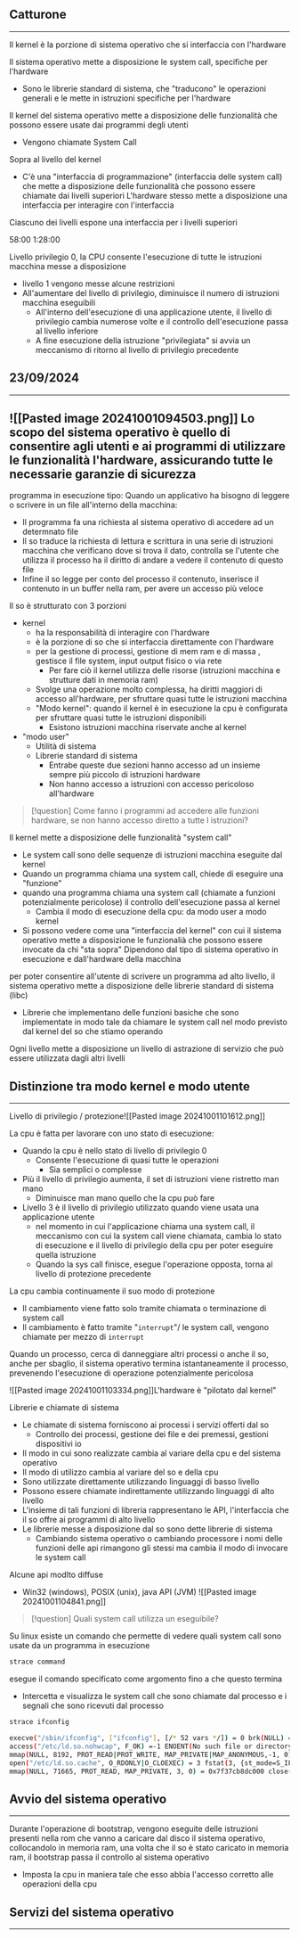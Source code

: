 ## Catturone
---
Il kernel è la porzione di sistema operativo che si interfaccia con l'hardware

Il sistema operativo mette a disposizione le system call, specifiche per l'hardware
- Sono le librerie standard di sistema, che "traducono" le operazioni generali e le mette in istruzioni specifiche per l'hardware

Il kernel del sistema operativo mette a disposizione delle funzionalità che possono essere usate dai programmi degli utenti
- Vengono chiamate System Call

Sopra al livello del kernel
- C'è una "interfaccia di programmazione" (interfaccia delle system call) che mette a disposizione delle funzionalità che possono essere chiamate dai livelli superiori
L'hardware stesso mette a disposizione una interfaccia per interagire con l'interfaccia


Ciascuno dei livelli espone una interfaccia per i livelli superiori

58:00 1:28:00

Livello privilegio 0, la CPU consente l'esecuzione di tutte le istruzioni macchina messe a disposizione
- livello 1 vengono messe alcune restrizioni
- All'aumentare del livello di privilegio, diminuisce il numero di istruzioni macchina eseguibili
	- All'interno dell'esecuzione di una applicazione utente, il livello di privilegio cambia numerose volte e il controllo dell'esecuzione passa al livello inferiore
	- A fine esecuzione della istruzione "privilegiata" si avvia un meccanismo di ritorno al livello di privilegio precedente


## 23/09/2024
---
![[Pasted image 20241001094503.png]]
Lo scopo del sistema operativo è quello di consentire agli utenti e ai programmi di utilizzare le funzionalità l'hardware, assicurando tutte le necessarie garanzie di sicurezza
-

programma in esecuzione tipo:
Quando un applicativo ha bisogno di leggere o scrivere in un file all'interno della macchina:
- Il programma fa una richiesta al sistema operativo di accedere ad un determnato file
- Il so traduce la richiesta di lettura e scrittura in una serie di istruzioni macchina che verificano dove si trova il dato, controlla se l'utente che utilizza il processo ha il diritto di andare a vedere il contenuto di questo file
- Infine il so legge per conto del processo il contenuto, inserisce il contenuto in un buffer nella ram, per avere un accesso più veloce

Il so è strutturato con 3 porzioni
- kernel
	-  ha la responsabilità di interagire con l'hardware 
	- è la porzione di so che si interfaccia direttamente con l'hardware
	- per la gestione di processi, gestione di mem ram e di massa , gestisce il file system, input output fisico o via rete
		-  Per fare ciò il kernel utilizza delle risorse (istruzioni macchina e strutture dati in memoria ram)
	- Svolge una operazione molto complessa, ha diritti maggiori di accesso all'hardware, per sfruttare quasi tutte le istruzioni macchina
	- "Modo kernel": quando il kernel è in esecuzione la cpu è configurata per sfruttare quasi tutte le istruzioni disponibili
		- Esistono istruzioni macchina riservate anche al kernel
- "modo user"
	- Utilità di sistema
	- Librerie standard di sistema
		- Entrabe queste due sezioni hanno accesso ad un insieme sempre più piccolo di istruzioni hardware
		- Non hanno accesso a istruzioni con accesso pericoloso all'hardware

>[!question] Come fanno i programmi ad accedere alle funzioni hardware, se non hanno accesso diretto a tutte l istruzioni?

Il kernel mette a disposizione delle funzionalità "system call"
- Le system call sono delle sequenze di istruzioni macchina eseguite dal kernel
- Quando un programma chiama una system call, chiede di eseguire una "funzione"
- quando una programma chiama una system call (chiamate a funzioni potenzialmente pericolose) il controllo dell'esecuzione passa al kernel
	- Cambia il modo di esecuzione della cpu: da modo user a modo kernel
- Si possono vedere come una "interfaccia del kernel" con cui il sistema operativo mette a disposizione le funzionalià che possono essere invocate da chi "sta sopra"
Dipendono dal tipo di sistema operativo in esecuzione e dall'hardware della macchina

per poter consentire all'utente di scrivere un programma ad alto livello, il sistema operativo mette a disposizione delle librerie standard di sistema (libc)
- Librerie che implementano delle funzioni basiche che sono implementate in modo tale da chiamare le system call nel modo previsto dal kernel del so che stiamo operando


Ogni livello mette a disposizione un livello di astrazione di servizio che può essere utilizzata dagli altri livelli

## Distinzione tra modo kernel e modo utente
---
Livello di privilegio / protezione![[Pasted image 20241001101612.png]]

La cpu è fatta per lavorare con uno stato di esecuzione:
- Quando la cpu è nello stato di livello di privilegio 0
	-  Consente l'esecuzione di quasi tutte le operazioni
		- Sia semplici o complesse
- Più il livello di privilegio aumenta, il set di istruzioni viene ristretto man mano
	- Diminuisce man mano quello che la cpu può fare
- Livello 3 è il livello di privilegio utilizzato quando viene usata una applicazione utente
	- nel momento in cui l'applicazione chiama una system call, il meccanismo con cui la system call viene chiamata, cambia lo stato di esecuzione e il livello di privilegio della cpu per poter eseguire quella istruzione
	- Quando la sys call finisce, esegue l'operazione opposta, torna al livello di protezione precedente

La cpu cambia continuamente il suo modo di protezione
- Il cambiamento viene fatto solo tramite chiamata o terminazione di system call
- Il cambiamento è fatto tramite "`interrupt`"/ le system call, vengono chiamate per mezzo di `interrupt`

Quando un processo, cerca di danneggiare altri processi o anche il so, anche per sbaglio, il sistema operativo termina istantaneamente il processo, prevenendo l'esecuzione di operazione potenzialmente pericolosa

![[Pasted image 20241001103334.png]]L'hardware è "pilotato dal kernel"


Librerie e chiamate di sistema
- Le chiamate di sistema forniscono ai processi i servizi offerti dal so
	- Controllo dei processi, gestione dei file e dei premessi, gestioni dispositivi io
- Il modo in cui sono realizzate cambia al variare della cpu e del sistema operativo
- Il modo di utilizzo cambia al variare del so e della cpu
- Sono utilizzate direttamente utilizzando linguaggi di basso livello
- Possono essere chiamate indirettamente utilizzando linguaggi di alto livello
- L'insieme di tali funzioni di libreria rappresentano le API, l'interfaccia che il so offre ai programmi di alto livello
- Le librerie messe a disposizione dal so sono dette librerie di sistema
	- Cambiando sistema operativo o cambiando processore i nomi delle funzioni delle api rimangono gli stessi ma cambia il modo di invocare le system call

Alcune api modlto diffuse
- Win32 (windows), POSIX (unix), java API (JVM)
![[Pasted image 20241001104841.png]]

>[!question] Quali  system call utilizza un eseguibile?

Su linux esiste un comando che permette di vedere quali system call sono usate da un programma in esecuzione

```bash
strace command
```

esegue il comando specificato come argomento fino a che questo termina
- Intercetta e visualizza le system call che sono chiamate dal processo e i segnali che sono ricevuti dal processo

```bash
strace ifconfig 

execve("/sbin/ifconfig", ["ifconfig"], [/* 52 vars */]) = 0 brk(NULL) = 0x12f3000 
access("/etc/ld.so.nohwcap", F_OK) =-1 ENOENT(No such file or directory) 
mmap(NULL, 8192, PROT_READ|PROT_WRITE, MAP_PRIVATE|MAP_ANONYMOUS,-1, 0) = 0x7f37cb8ee000 access("/etc/ld.so.preload", R_OK) =-1 ENOENT(No such file or directory) 
open("/etc/ld.so.cache", O_RDONLY|O_CLOEXEC) = 3 fstat(3, {st_mode=S_IFREG|0644, st_size=71665, ...}) = 0 
mmap(NULL, 71665, PROT_READ, MAP_PRIVATE, 3, 0) = 0x7f37cb8dc000 close(3
```

## Avvio del sistema operativo
---
Durante l'operazione di bootstrap, vengono eseguite delle istruzioni presenti nella rom che vanno a caricare dal disco il sistema operativo, collocandolo in memoria ram, una volta che il so è stato caricato in memoria ram, il bootstrap passa il controllo al sistema operativo
- Imposta la cpu in maniera tale che esso abbia l'accesso corretto alle operazioni della cpu

## Servizi del sistema operativo
---
